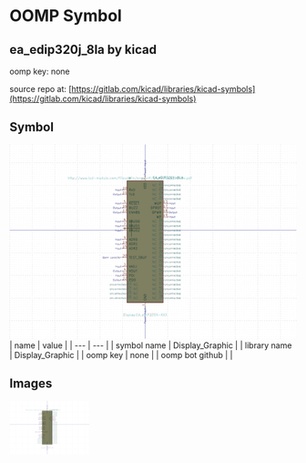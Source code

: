 # OOMP Symbol  
## ea_edip320j_8la  by kicad  
  
oomp key: none  
  
source repo at: [https://gitlab.com/kicad/libraries/kicad-symbols](https://gitlab.com/kicad/libraries/kicad-symbols)  
## Symbol  
  
[![working.png](working_600.png)](working.png)  
| name | value | 
| --- | --- | 
| symbol name | Display_Graphic | 
| library name | Display_Graphic | 
| oomp key | none | 
| oomp bot github |  | 
## Images  
  
[![working.png](working_140.png)](working.png)  
